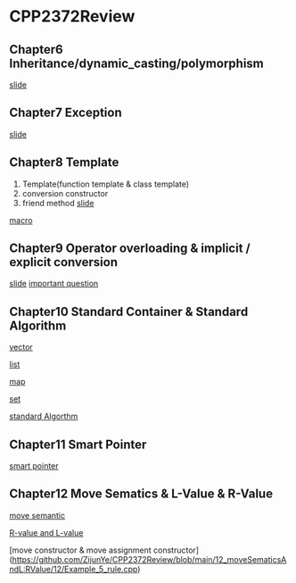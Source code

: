 # CPP2372Review
## Chapter6 Inheritance/dynamic_casting/polymorphism
[slide](https://github.com/ZijunYe/CPP2372Review/blob/main/6_casting%26inheritance/6OOdesign_SLIDES.pdf)

## Chapter7 Exception
[slide](https://github.com/ZijunYe/CPP2372Review/blob/main/7_exceptionHandling/7-ExceptionHandling%202.pdf)

## Chapter8 Template 
1. Template(function template & class template)
2. conversion constructor 
3. friend method 
[slide](https://github.com/ZijunYe/CPP2372Review/blob/main/8_Templates/8-Templates.pdf)

[macro](https://github.com/ZijunYe/CPP2372Review/blob/main/8_Templates/Lecture15%20Nov%208%2C%202021.pdf)

## Chapter9 Operator overloading & implicit / explicit conversion 
[slide](https://github.com/ZijunYe/CPP2372Review/blob/main/9_OperatorOverloading/9-OperatorOverloading%20(1).pdf)
[important question](https://github.com/ZijunYe/CPP2372Review/blob/main/9_OperatorOverloading/Operator_overloading.md)

## Chapter10 Standard Container & Standard Algorithm
[vector](https://github.com/ZijunYe/CPP2372Review/blob/main/10_TheStandardContainers%26Algorithms/vector.md)

[list](https://github.com/ZijunYe/CPP2372Review/blob/main/10_TheStandardContainers%26Algorithms/list.md)

[map](https://github.com/ZijunYe/CPP2372Review/blob/main/10_TheStandardContainers%26Algorithms/map.md)

[set](https://github.com/ZijunYe/CPP2372Review/blob/main/10_TheStandardContainers%26Algorithms/set.md)


[standard Algorthm](https://github.com/ZijunYe/CPP2372Review/blob/main/10_TheStandardContainers%26Algorithms/SA.md) 


## Chapter11 Smart Pointer 
[smart pointer](https://github.com/ZijunYe/CPP2372Review/blob/main/11-smartPointer/smartPointer.md)


## Chapter12 Move Sematics & L-Value & R-Value
[move semantic](https://github.com/ZijunYe/CPP2372Review/blob/main/12_moveSematicsAndL:RValue/MoveSematics.md)

[R-value and L-value](https://github.com/ZijunYe/CPP2372Review/blob/main/12_moveSematicsAndL:RValue/DeterminL-R:Lvalue.cpp)

[move constructor & move assignment constructor] (https://github.com/ZijunYe/CPP2372Review/blob/main/12_moveSematicsAndL:RValue/12/Example_5_rule.cpp)
